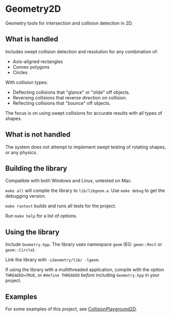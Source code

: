 # Geometry2D
Geometry tools for intersection and collision detection in 2D.

## What is handled

Includes swept collision detection and resolution for any combination of:
* Axis-aligned rectangles
* Convex polygons
* Circles

With collision types:
* Deflecting collisions that "glance" or "slide" off objects.
* Reversing collisions that reverse direction on collision.
* Reflecting collisions that "bounce" off objects.

The focus is on using swept collisions for accurate results with all types of shapes.

## What is not handled

The system does not attempt to implement swept testing of rotating shapes, or any physics.

## Building the library

Compatible with both Windows and Linux, untested on Mac.

`make all` will compile the library to `lib/libgeom.a`.
Use `make debug` to get the debugging version.

`make runtest` builds and runs all tests for the project.

Run `make help` for a list of options.

## Using the library

Include `Geometry.hpp`. The library uses namespace `geom` (EG: `geom::Rect` or `geom::Circle`).

Link the library with `-LGeometry/lib/ -lgeom`.

If using the library with a multithreaded application, compile with the option `THREADED=TRUE`,
or `#define THREADED` *before* including `Geometry.hpp` in your project.

## Examples
For some examples of this project, see [CollisionPlayground2D](https://github.com/Claytorpedo/CollisionPlayground2D).
